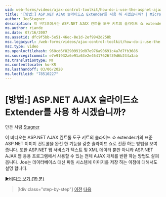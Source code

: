 ```yaml
---
uid: web-forms/videos/ajax-control-toolkit/how-do-i-use-the-aspnet-ajax-slideshow-extender
title: '[방법:] ASP.NET AJAX 슬라이드쇼 Extender를 사용 하 시겠습니까? | Microsoft Docs'
author: JoeStagner
description: 이 비디오에서는 ASP.NET AJAX 컨트롤 도구 키트의 슬라이드 쇼 extender가의 표준 ASP.NET 이미지 컨트롤을 완전히 작동 하는 sl로 전환 하는 방법을 보여 줍니다.
ms.author: riande
ms.date: 07/16/2007
ms.assetid: dfc9f5bb-5e51-46ec-8e1d-2ef9942d258b
msc.legacyurl: /web-forms/videos/ajax-control-toolkit/how-do-i-use-the-aspnet-ajax-slideshow-extender
msc.type: video
ms.openlocfilehash: 960cd6f82909919d07e976a90691c4a7d7fb3686
ms.sourcegitcommit: e7e91932a6e91a63e2e46417626f39d6b244a3ab
ms.translationtype: MT
ms.contentlocale: ko-KR
ms.lasthandoff: 03/06/2020
ms.locfileid: "78510227"
---
```

# <a name="how-do-i-use-the-aspnet-ajax-slideshow-extender"></a>[방법:] ASP.NET AJAX 슬라이드쇼 Extender를 사용 하 시겠습니까?

만든 사람 [Stagner](https://github.com/JoeStagner)

이 비디오는 ASP.NET AJAX 컨트롤 도구 키트의 슬라이드 쇼 extender가의 표준 ASP.NET 이미지 컨트롤을 완전 한 기능을 갖춘 슬라이드 쇼로 전환 하는 방법을 보여 줍니다. 또한 ASP.NET 웹 서비스가 텍스트 및 XML 데이터 뿐만 아니라 ASP.NET AJAX 웹 응용 프로그램에서 사용할 수 있는 전체 AJAX 개체를 반환 하는 방법도 살펴봅니다. Joe는 데이터베이스 대신 파일 시스템에 이미지를 저장 하는 이점에 대해서도 설명 합니다.

[&#9654;비디오 보기 (19 분)](https://channel9.msdn.com/Blogs/ASP-NET-Site-Videos/how-do-i-use-the-aspnet-ajax-slideshow-extender)

> [!div class="step-by-step"]
> [이전](how-do-i-use-the-aspnet-ajax-tabs-control.md)
> [다음](how-do-i-use-the-aspnet-ajax-updatepanelanimation-extender.md)
